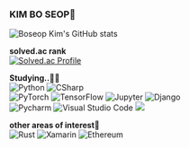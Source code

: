 ### KIM BO SEOP🌈
![Boseop Kim's GitHub stats](https://github-readme-stats.vercel.app/api?username=platypus46&show_icons=true&theme=radical)

__solved.ac rank__  
[![Solved.ac Profile](http://mazassumnida.wtf/api/v2/generate_badge?boj=svolts)](https://solved.ac/svolts/)

__Studying..👨‍💻__  
![Python](https://img.shields.io/badge/Python-3776AB.svg?&style=for-the-badge&logo=Python&logoColor=white)
![CSharp](https://img.shields.io/badge/CSharp-239120.svg?&style=for-the-badge&logo=CSharp&logoColor=white)  
![PyTorch](https://img.shields.io/badge/PyTorch-EE4C2C.svg?&style=for-the-badge&logo=PyTorch&logoColor=white)
![TensorFlow](https://img.shields.io/badge/TensorFlow-FF6F00.svg?&style=for-the-badge&logo=TensorFlow&logoColor=white)
![Jupyter](https://img.shields.io/badge/Jupyter-F37626.svg?&style=for-the-badge&logo=Jupyter&logoColor=white)
![Django](https://img.shields.io/badge/Django-092E20.svg?&style=for-the-badge&logo=Django&logoColor=white)  
![Pycharm](https://img.shields.io/badge/Pycharm-000000.svg?&style=for-the-badge&logo=Pycharm&logoColor=white)
![Visual Studio Code](https://img.shields.io/badge/Visual%20Studio%20Code-007ACC.svg?&style=for-the-badge&logo=Visual%20Studio%20Code&logoColor=white)
<img src="https://img.shields.io/badge/unity-%23000000.svg?style=for-the-badge&logo=unity&logoColor=white"/>

__other areas of interest🧐__  
![Rust](https://img.shields.io/badge/Rust-000000.svg?&style=for-the-badge&logo=Rust&logoColor=white)
![Xamarin](https://img.shields.io/badge/Xamarin-3498DB.svg?&style=for-the-badge&logo=Xamarin&logoColor=white)
![Ethereum](https://img.shields.io/badge/Ethereum-3C3C3D.svg?&style=for-the-badge&logo=Ethereum&logoColor=white)



